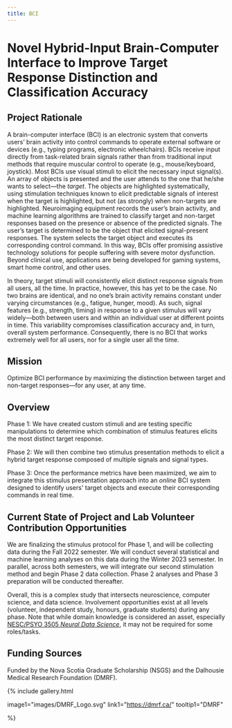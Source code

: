 ```yaml
---
title: BCI
---
```

# Novel Hybrid-Input Brain-Computer Interface to Improve Target Response Distinction and Classification Accuracy

## Project Rationale
A brain-computer interface (BCI) is an electronic system that converts users’ brain activity into control commands to operate external software or devices (e.g., typing programs, electronic wheelchairs). BCIs receive input directly from task-related brain signals rather than from traditional input methods that require muscular control to operate (e.g., mouse/keyboard, joystick). Most BCIs use visual stimuli to elicit the necessary input signal(s). An array of objects is presented and the user attends to the one that he/she wants to select—the *target*. The objects are highlighted systematically, using stimulation techniques known to elicit predictable signals of interest when the target is highlighted, but not (as strongly) when non-targets are highlighted. Neuroimaging equipment records the user’s brain activity, and machine learning algorithms are trained to classify target and non-target responses based on the presence or absence of the predicted signals. The user’s target is determined to be the object that elicited signal-present responses. The system selects the target object and executes its corresponding control command. In this way, BCIs offer promising assistive technology solutions for people suffering with severe motor dysfunction. Beyond clinical use, applications are being developed for gaming systems, smart home control, and other uses. 

In theory, target stimuli will consistently elicit distinct response signals from all users, all the time. In practice, however, this has yet to be the case. No two brains are identical, and no one’s brain activity remains constant under varying circumstances (e.g., fatigue, hunger, mood). As such, signal features (e.g., strength, timing) in response to a given stimulus will vary widely—both between users and within an individual user at different points in time. This variability compromises classification accuracy and, in turn, overall system performance. Consequently, there is no BCI that works extremely well for all users, nor for a single user all the time. 

## Mission

Optimize BCI performance by maximizing the distinction between target and non-target responses—for any user, at any time.

## Overview

Phase 1: We have created custom stimuli and are testing specific manipulations to determine which combination of stimulus features elicits the most distinct target response. 

Phase 2: We will then combine two stimulus presentation methods to elicit a hybrid target response composed of multiple signals and signal types.

Phase 3: Once the performance metrics have been maximized, we aim to integrate this stimulus presentation approach into an *online* BCI system designed to identify users' target objects and execute their corresponding commands in real time. 

## Current State of Project and Lab Volunteer Contribution Opportunities
We are finalizing the stimulus protocol for Phase 1, and will be collecting data during the Fall 2022 semester. We will conduct several statistical and machine learning analyses on this data during the Winter 2023 semester. In parallel, across both semesters, we will integrate our second stimulation method and begin Phase 2 data collection. Phase 2 analyses and Phase 3 preparation will be conducted thereafter. 


Overall, this is a complex study that intersects neuroscience, computer science, and data science. Involvement opportunities exist at all levels (volunteer, independent study, honours, graduate students) during any phase. Note that while domain knowledge is considered an asset, especially [NESC/PSYO 3505 *Neural Data Science*](https://dalpsychneuro.github.io/NESC_3505/), it may not be required for some roles/tasks. 

## Funding Sources
Funded by the Nova Scotia Graduate Scholarship (NSGS) and the Dalhousie Medical Research Foundation (DMRF).

{%
  include gallery.html

  image1="images/DMRF_Logo.svg"
  link1="https://dmrf.ca/"
  tooltip1="DMRF"

%}
